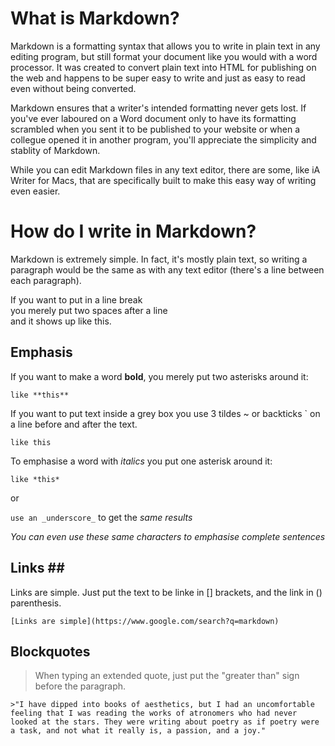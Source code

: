 # What is Markdown? #

Markdown is a formatting syntax that allows you to write in plain text in any editing program, but still format your document like you would with a word processor. It was created to convert plain text into HTML for publishing on the web and happens to be super easy to write and just as easy to read even without being converted. 

Markdown ensures that a writer's intended formatting never gets lost. If you've ever laboured on a Word document only to have its formatting scrambled when you sent it to be published to your website or when a collegue opened it in another program, you'll appreciate the simplicity and stablity of Markdown. 

While you can edit Markdown files in any text editor, there are some, like iA Writer for Macs, that are specifically built to make this easy way of writing even easier. 

# How do I write in Markdown? #

Markdown is extremely simple. In fact, it's mostly plain text, so writing a paragraph would be the same as with any text editor (there's a line between each paragraph). 

If you want to put in a line break  
you merely put two spaces after a line  
and it shows up like this.

## Emphasis ##

If you want to make a word **bold**, you merely put two asterisks around it:

```like **this** ```

If you want to put text inside a grey box you use 3 tildes ~ or backticks ` on a line before and after the text. 

```like this```

To emphasise a word with *italics* you put one asterisk around it: 

```like *this*```

or

```use an _underscore_``` to get the _same results_

_You can even use these same characters to emphasise complete sentences_

## Links ## 

Links are simple. Just put the text to be linke in [] brackets, and the link in () parenthesis. 

```[Links are simple](https://www.google.com/search?q=markdown)```

## Blockquotes ##

> When typing an extended quote, just put the "greater than" sign before the paragraph. 

```
>"I have dipped into books of aesthetics, but I had an uncomfortable feeling that I was reading the works of atronomers who had never looked at the stars. They were writing about poetry as if poetry were a task, and not what it really is, a passion, and a joy."
```




